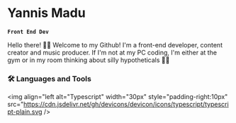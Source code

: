 # Yannis Madu

**`Front End Dev`**

Hello there! 👋🏾 Welcome to my Github! I'm a front-end developer, content creator and music producer. If I'm not at my PC coding, I'm either at the gym or in my room thinking about silly hypotheticals 🤔💭

### 🛠️ Languages and Tools
<img align="left alt="Typescript" width="30px" style="padding-right:10px" src="https://cdn.jsdelivr.net/gh/devicons/devicon/icons/typescript/typescript-plain.svg />
